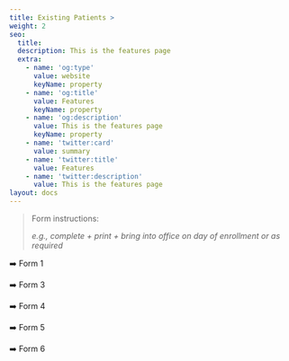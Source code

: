 ```yaml
---
title: Existing Patients >
weight: 2
seo:
  title: 
  description: This is the features page
  extra:
    - name: 'og:type'
      value: website
      keyName: property
    - name: 'og:title'
      value: Features
      keyName: property
    - name: 'og:description'
      value: This is the features page
      keyName: property
    - name: 'twitter:card'
      value: summary
    - name: 'twitter:title'
      value: Features
    - name: 'twitter:description'
      value: This is the features page
layout: docs
---
```

> Form instructions: 
>
> *e.g., complete + print + bring into office on day of enrollment or as required*

➡️ Form 1

➡️ Form 3

➡️ Form 4

➡️ Form 5

➡️ Form 6
